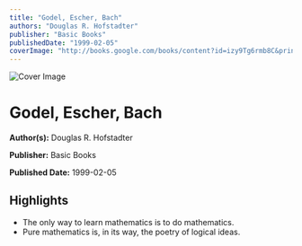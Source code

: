 ```yaml
---
title: "Godel, Escher, Bach"
authors: "Douglas R. Hofstadter"
publisher: "Basic Books"
publishedDate: "1999-02-05"
coverImage: "http://books.google.com/books/content?id=izy9Tg6rmb8C&printsec=frontcover&img=1&zoom=1&source=gbs_api"
---
```


![Cover Image](http://books.google.com/books/content?id=izy9Tg6rmb8C&printsec=frontcover&img=1&zoom=1&source=gbs_api)

# Godel, Escher, Bach

**Author(s):** Douglas R. Hofstadter

**Publisher:** Basic Books

**Published Date:** 1999-02-05

## Highlights
<ul>
<li>The only way to learn mathematics is to do mathematics.</li>
<li>Pure mathematics is, in its way, the poetry of logical ideas.</li>
</ul>
